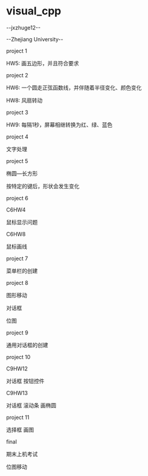visual_cpp
==========
--jxzhuge12--

--Zhejiang University--

project 1

HW5: 画五边形，并且符合要求

project 2

HW6: 一个圆走正弦函数线，并伴随着半径变化、颜色变化

HW8: 风扇转动

project 3

HW9: 每隔1秒，屏幕相继转换为红、绿、蓝色

project 4

文字处理

project 5

椭圆—长方形

按特定的键后，形状会发生变化

project 6

C6HW4

鼠标显示问题

C6HW8

鼠标画线

project 7

菜单栏的创建

project 8

图形移动

对话框

位图

project 9

通用对话框的创建

project 10

C9HW12

对话框 按钮控件

C9HW13

对话框 滚动条 画椭圆

project 11

选择框 画图

final

期末上机考试

位图移动